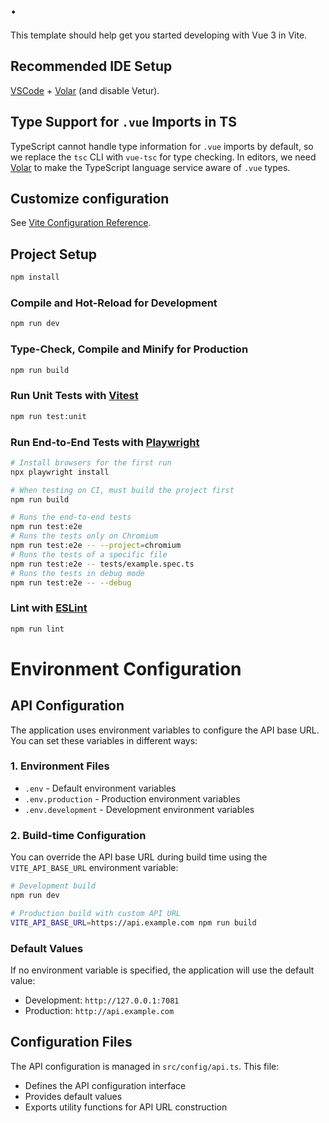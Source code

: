 # .

This template should help get you started developing with Vue 3 in Vite.

## Recommended IDE Setup

[VSCode](https://code.visualstudio.com/) + [Volar](https://marketplace.visualstudio.com/items?itemName=Vue.volar) (and disable Vetur).

## Type Support for `.vue` Imports in TS

TypeScript cannot handle type information for `.vue` imports by default, so we replace the `tsc` CLI with `vue-tsc` for type checking. In editors, we need [Volar](https://marketplace.visualstudio.com/items?itemName=Vue.volar) to make the TypeScript language service aware of `.vue` types.

## Customize configuration

See [Vite Configuration Reference](https://vite.dev/config/).

## Project Setup

```sh
npm install
```

### Compile and Hot-Reload for Development

```sh
npm run dev
```

### Type-Check, Compile and Minify for Production

```sh
npm run build
```

### Run Unit Tests with [Vitest](https://vitest.dev/)

```sh
npm run test:unit
```

### Run End-to-End Tests with [Playwright](https://playwright.dev)

```sh
# Install browsers for the first run
npx playwright install

# When testing on CI, must build the project first
npm run build

# Runs the end-to-end tests
npm run test:e2e
# Runs the tests only on Chromium
npm run test:e2e -- --project=chromium
# Runs the tests of a specific file
npm run test:e2e -- tests/example.spec.ts
# Runs the tests in debug mode
npm run test:e2e -- --debug
```

### Lint with [ESLint](https://eslint.org/)

```sh
npm run lint
```

# Environment Configuration

## API Configuration

The application uses environment variables to configure the API base URL. You can set these variables in different ways:

### 1. Environment Files

- `.env` - Default environment variables
- `.env.production` - Production environment variables
- `.env.development` - Development environment variables

### 2. Build-time Configuration

You can override the API base URL during build time using the `VITE_API_BASE_URL` environment variable:

```bash
# Development build
npm run dev

# Production build with custom API URL
VITE_API_BASE_URL=https://api.example.com npm run build
```

### Default Values

If no environment variable is specified, the application will use the default value:
- Development: `http://127.0.0.1:7081`
- Production: `http://api.example.com`

## Configuration Files

The API configuration is managed in `src/config/api.ts`. This file:
- Defines the API configuration interface
- Provides default values
- Exports utility functions for API URL construction
